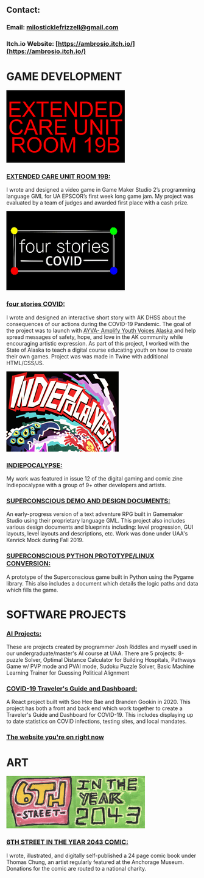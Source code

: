 ## Contact: 
### Email: [milosticklefrizzell@gmail.com](mailto:milosticklefrizzell@gmail.com)
### Itch.io Website: [https://ambrosio.itch.io/](https://ambrosio.itch.io/)


# GAME DEVELOPMENT

![ECU](https://github.com/Ambrosio-dev/Ambrosio-dev.github.io/blob/master/img/exB.png?raw=true)

### [EXTENDED CARE UNIT ROOM 19B: ](https://ambrosio.itch.io/extended-care-unit-room-19b)
I wrote and designed a video game in Game Maker Studio 2’s programming language GML for UA EPSCOR’s first week long game jam. My project was evaluated by a team of judges and awarded first place with a cash prize.

![fsC](https://github.com/Ambrosio-dev/Ambrosio-dev.github.io/blob/master/img/exA.png?raw=true)

### [four stories COVID: ](https://ambrosio.itch.io/four-stories-covid)
I wrote and designed an interactive short story with AK DHSS about the consequences of our actions during the COVID-19 Pandemic. The goal of the project was to launch with [AYVA- Amplify Youth Voices Alaska ](https://storymaps.arcgis.com/stories/ed9f4d5bfb84461a94c91a6b862ae7a8) and help spread messages of safety, hope, and love in the AK community while encouraging artistic expression. As part of this project, I worked with the State of Alaska to teach a digital course educating youth on how to create their own games. Project was was made in Twine with additional HTML/CSS/JS.  

![IND](https://github.com/Ambrosio-dev/Ambrosio-dev.github.io/blob/master/img/exC.png?raw=true)

### [INDIEPOCALYPSE: ](https://pizzapranks.itch.io/indiepocalypse-12)
My work was featured in issue 12 of the digital gaming and comic zine Indiepocalypse with a group of 9+ other developers and artists. 

### [SUPERCONSCIOUS DEMO AND DESIGN DOCUMENTS: ](https://github.com/cannibalsteven/SUPERCONSCIOUS-GML-DESIGN-DOC) 
An early-progress version of a text adventure RPG built in Gamemaker Studio using their proprietary language GML. This project also includes various design documents and blueprints including: level progression, GUI layouts, level layouts and descriptions, etc. Work was done under UAA's Kenrick Mock during Fall 2019. 

### [SUPERCONSCIOUS PYTHON PROTOTYPE/LINUX CONVERSION: ](https://github.com/cannibalsteven/Superconscious-Python-Prototype)
A prototype of the Superconscious game built in Python using the Pygame library. This also includes a document which details the logic paths and data which fills the game.

# SOFTWARE PROJECTS

### [AI Projects: ](https://github.com/Ambrosio-dev/AI_projects)
These are projects created by programmer Josh Riddles and myself used in our undergraduate/master's AI course at UAA.
There are 5 projects: 8-puzzle Solver, Optimal Distance Calculator for Building Hospitals, Pathways Game w/ PVP mode and PVAI mode, Sudoku Puzzle Solver, Basic Machine Learning Trainer for Guessing Political Alignment

### [COVID-19 Traveler's Guide and Dashboard: ](https://github.com/Ambrosio-dev/COVID19TravelersGuideDashboard)
A React project built with Soo Hee Bae and Branden Gookin in 2020. This project has both a front and back end which work together to create a Traveler's Guide and Dashboard for COVID-19. This includes displaying up to date statistics on COVID infections, testing sites, and local mandates.

### [The website you're on right now](https://github.com/Ambrosio-dev/Ambrosio-dev.github.io)

# ART 

![6TH](https://github.com/Ambrosio-dev/Ambrosio-dev.github.io/blob/master/img/exD.png?raw=true)

### [6TH STREET IN THE YEAR 2043 COMIC: ](https://ambrosio.itch.io/6th-street-in-the-year-2043)
I wrote, illustrated, and digitally self-published a 24 page comic book under 
Thomas Chung, an artist regularly featured at the Anchorage Museum. Donations for the comic are routed to a national charity. 

